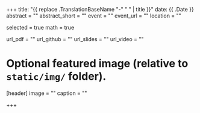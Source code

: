 +++
title: "{{ replace .TranslationBaseName "-" " " | title }}"
date: {{ .Date }}
abstract = ""
abstract_short = ""
event = ""
event_url = ""
location = ""

selected = true
math = true

url_pdf = ""
url_github = ""
url_slides = ""
url_video = ""

# Optional featured image (relative to `static/img/` folder).
[header]
image = ""
caption = ""

+++
